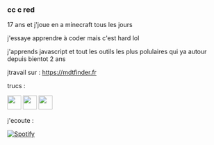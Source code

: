 ### cc c red

17 ans et j'joue en a minecraft tous les jours

j'essaye apprendre à coder mais c'est hard lol

j'apprends javascript et tout les outils les plus polulaires qui ya autour depuis bientot 2 ans 

jtravail sur : https://mdtfinder.fr

trucs :

[<img height="32" width="32" src="https://simpleicons.org/icons/discord.svg"/>](https://discord.gg/cDNzaNU)  [<img height="32" width="32" src="https://simpleicons.org/icons/youtube.svg"/>](https://www.youtube.com/redlegamin)  [<img height="32" width="32" src="https://simpleicons.org/icons/twitch.svg"/>](https://www.twitch.tv/redlegamin)



j'ecoute :

 [![Spotify](https://spotify.redlegamin.vercel.app/api/spotify)](https://open.spotify.com/user/mr♥red)
